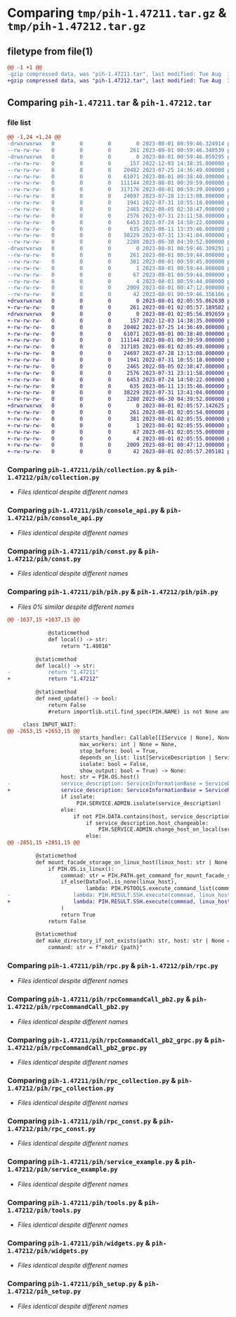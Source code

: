 # Comparing `tmp/pih-1.47211.tar.gz` & `tmp/pih-1.47212.tar.gz`

## filetype from file(1)

```diff
@@ -1 +1 @@
-gzip compressed data, was "pih-1.47211.tar", last modified: Tue Aug  1 00:59:46 2023, max compression
+gzip compressed data, was "pih-1.47212.tar", last modified: Tue Aug  1 02:05:57 2023, max compression
```

## Comparing `pih-1.47211.tar` & `pih-1.47212.tar`

### file list

```diff
@@ -1,24 +1,24 @@
-drwxrwxrwx   0        0        0        0 2023-08-01 00:59:46.324914 pih-1.47211/
--rw-rw-rw-   0        0        0      261 2023-08-01 00:59:46.340539 pih-1.47211/PKG-INFO
-drwxrwxrwx   0        0        0        0 2023-08-01 00:59:46.059295 pih-1.47211/pih/
--rw-rw-rw-   0        0        0      157 2022-12-03 14:38:35.000000 pih-1.47211/pih/__init__.py
--rw-rw-rw-   0        0        0    20482 2023-07-25 14:36:49.000000 pih-1.47211/pih/collection.py
--rw-rw-rw-   0        0        0    61071 2023-08-01 00:38:40.000000 pih-1.47211/pih/console_api.py
--rw-rw-rw-   0        0        0   111144 2023-08-01 00:39:59.000000 pih-1.47211/pih/const.py
--rw-rw-rw-   0        0        0   317176 2023-08-01 00:59:39.000000 pih-1.47211/pih/pih.py
--rw-rw-rw-   0        0        0    24697 2023-07-28 13:13:08.000000 pih-1.47211/pih/rpc.py
--rw-rw-rw-   0        0        0     1941 2022-07-31 10:55:18.000000 pih-1.47211/pih/rpcCommandCall_pb2.py
--rw-rw-rw-   0        0        0     2465 2022-08-05 02:38:47.000000 pih-1.47211/pih/rpcCommandCall_pb2_grpc.py
--rw-rw-rw-   0        0        0     2576 2023-07-31 23:11:58.000000 pih-1.47211/pih/rpc_collection.py
--rw-rw-rw-   0        0        0     6453 2023-07-24 14:50:22.000000 pih-1.47211/pih/rpc_const.py
--rw-rw-rw-   0        0        0      635 2023-06-11 13:35:46.000000 pih-1.47211/pih/service_example.py
--rw-rw-rw-   0        0        0    38229 2023-07-31 13:41:04.000000 pih-1.47211/pih/tools.py
--rw-rw-rw-   0        0        0     2280 2023-06-30 04:39:52.000000 pih-1.47211/pih/widgets.py
-drwxrwxrwx   0        0        0        0 2023-08-01 00:59:46.309291 pih-1.47211/pih.egg-info/
--rw-rw-rw-   0        0        0      261 2023-08-01 00:59:44.000000 pih-1.47211/pih.egg-info/PKG-INFO
--rw-rw-rw-   0        0        0      381 2023-08-01 00:59:45.000000 pih-1.47211/pih.egg-info/SOURCES.txt
--rw-rw-rw-   0        0        0        1 2023-08-01 00:59:44.000000 pih-1.47211/pih.egg-info/dependency_links.txt
--rw-rw-rw-   0        0        0       67 2023-08-01 00:59:44.000000 pih-1.47211/pih.egg-info/requires.txt
--rw-rw-rw-   0        0        0        4 2023-08-01 00:59:44.000000 pih-1.47211/pih.egg-info/top_level.txt
--rw-rw-rw-   0        0        0     2009 2023-08-01 00:47:12.000000 pih-1.47211/pih_setup.py
--rw-rw-rw-   0        0        0       42 2023-08-01 00:59:46.356166 pih-1.47211/setup.cfg
+drwxrwxrwx   0        0        0        0 2023-08-01 02:05:55.862630 pih-1.47212/
+-rw-rw-rw-   0        0        0      261 2023-08-01 02:05:57.189502 pih-1.47212/PKG-INFO
+drwxrwxrwx   0        0        0        0 2023-08-01 02:05:56.892659 pih-1.47212/pih/
+-rw-rw-rw-   0        0        0      157 2022-12-03 14:38:35.000000 pih-1.47212/pih/__init__.py
+-rw-rw-rw-   0        0        0    20482 2023-07-25 14:36:49.000000 pih-1.47212/pih/collection.py
+-rw-rw-rw-   0        0        0    61071 2023-08-01 00:38:40.000000 pih-1.47212/pih/console_api.py
+-rw-rw-rw-   0        0        0   111144 2023-08-01 00:39:59.000000 pih-1.47212/pih/const.py
+-rw-rw-rw-   0        0        0   317185 2023-08-01 02:05:49.000000 pih-1.47212/pih/pih.py
+-rw-rw-rw-   0        0        0    24697 2023-07-28 13:13:08.000000 pih-1.47212/pih/rpc.py
+-rw-rw-rw-   0        0        0     1941 2022-07-31 10:55:18.000000 pih-1.47212/pih/rpcCommandCall_pb2.py
+-rw-rw-rw-   0        0        0     2465 2022-08-05 02:38:47.000000 pih-1.47212/pih/rpcCommandCall_pb2_grpc.py
+-rw-rw-rw-   0        0        0     2576 2023-07-31 23:11:58.000000 pih-1.47212/pih/rpc_collection.py
+-rw-rw-rw-   0        0        0     6453 2023-07-24 14:50:22.000000 pih-1.47212/pih/rpc_const.py
+-rw-rw-rw-   0        0        0      635 2023-06-11 13:35:46.000000 pih-1.47212/pih/service_example.py
+-rw-rw-rw-   0        0        0    38229 2023-07-31 13:41:04.000000 pih-1.47212/pih/tools.py
+-rw-rw-rw-   0        0        0     2280 2023-06-30 04:39:52.000000 pih-1.47212/pih/widgets.py
+drwxrwxrwx   0        0        0        0 2023-08-01 02:05:57.142625 pih-1.47212/pih.egg-info/
+-rw-rw-rw-   0        0        0      261 2023-08-01 02:05:54.000000 pih-1.47212/pih.egg-info/PKG-INFO
+-rw-rw-rw-   0        0        0      381 2023-08-01 02:05:55.000000 pih-1.47212/pih.egg-info/SOURCES.txt
+-rw-rw-rw-   0        0        0        1 2023-08-01 02:05:55.000000 pih-1.47212/pih.egg-info/dependency_links.txt
+-rw-rw-rw-   0        0        0       67 2023-08-01 02:05:55.000000 pih-1.47212/pih.egg-info/requires.txt
+-rw-rw-rw-   0        0        0        4 2023-08-01 02:05:55.000000 pih-1.47212/pih.egg-info/top_level.txt
+-rw-rw-rw-   0        0        0     2009 2023-08-01 00:47:12.000000 pih-1.47212/pih_setup.py
+-rw-rw-rw-   0        0        0       42 2023-08-01 02:05:57.205181 pih-1.47212/setup.cfg
```

### Comparing `pih-1.47211/pih/collection.py` & `pih-1.47212/pih/collection.py`

 * *Files identical despite different names*

### Comparing `pih-1.47211/pih/console_api.py` & `pih-1.47212/pih/console_api.py`

 * *Files identical despite different names*

### Comparing `pih-1.47211/pih/const.py` & `pih-1.47212/pih/const.py`

 * *Files identical despite different names*

### Comparing `pih-1.47211/pih/pih.py` & `pih-1.47212/pih/pih.py`

 * *Files 0% similar despite different names*

```diff
@@ -1637,15 +1637,15 @@
             
             @staticmethod
             def local() -> str:
                 return "1.48016"  
 
         @staticmethod
         def local() -> str:
-            return "1.47211"
+            return "1.47212"
 
         @staticmethod
         def need_update() -> bool:
             return False
             #return importlib.util.find_spec(PIH.NAME) is not None and PIH.VERSION.local() < PIH.VERSION.remote()
     
     class INPUT_WAIT:
@@ -2653,15 +2653,15 @@
                       starts_handler: Callable[[IService | None], None] | None = None, 
                       max_workers: int | None = None, 
                       stop_before: bool = True, 
                       depends_on_list: list[ServiceDescription | ServiceRoles] | None = None, 
                       isolate: bool = False,
                       show_output: bool = True) -> None:
                 host: str = PIH.OS.host()
-                service_description: ServiceInformationBase = ServiceDescription.description(role_or_information)
+                service_description: ServiceInformationBase = ServiceRoles.description(role_or_information)
                 if isolate:
                      PIH.SERVICE.ADMIN.isolate(service_description)
                 else:
                     if not PIH.DATA.contains(host, service_description.host):
                         if service_description.host_changeable:
                             PIH.SERVICE.ADMIN.change_host_on_local(service_description)
                         else:
@@ -2851,15 +2851,15 @@
             
         @staticmethod
         def mount_facade_storage_on_linux_host(linux_host: str | None = None) -> bool:
             if PIH.OS.is_linux():
                 commnad: str = PIH.PATH.get_command_for_mount_facade_storage_on_linux_host()
                 if_else(DataTool.is_none(linux_host),
                         lambda: PIH.PSTOOLS.execute_command_list(commnad, True, as_shell=True),
-                    lambda: PIH.RESULT.SSH.execute(commnad, linux_host)
+                    lambda: PIH.RESULT.SSH.execute(commnad, linux_host, use_sudo=True)
                 )
                 return True
             return False
                  
         @staticmethod
         def make_directory_if_not_exists(path: str, host: str | None = None) -> bool:
             command: str = f"mkdir {path}"
```

### Comparing `pih-1.47211/pih/rpc.py` & `pih-1.47212/pih/rpc.py`

 * *Files identical despite different names*

### Comparing `pih-1.47211/pih/rpcCommandCall_pb2.py` & `pih-1.47212/pih/rpcCommandCall_pb2.py`

 * *Files identical despite different names*

### Comparing `pih-1.47211/pih/rpcCommandCall_pb2_grpc.py` & `pih-1.47212/pih/rpcCommandCall_pb2_grpc.py`

 * *Files identical despite different names*

### Comparing `pih-1.47211/pih/rpc_collection.py` & `pih-1.47212/pih/rpc_collection.py`

 * *Files identical despite different names*

### Comparing `pih-1.47211/pih/rpc_const.py` & `pih-1.47212/pih/rpc_const.py`

 * *Files identical despite different names*

### Comparing `pih-1.47211/pih/service_example.py` & `pih-1.47212/pih/service_example.py`

 * *Files identical despite different names*

### Comparing `pih-1.47211/pih/tools.py` & `pih-1.47212/pih/tools.py`

 * *Files identical despite different names*

### Comparing `pih-1.47211/pih/widgets.py` & `pih-1.47212/pih/widgets.py`

 * *Files identical despite different names*

### Comparing `pih-1.47211/pih_setup.py` & `pih-1.47212/pih_setup.py`

 * *Files identical despite different names*

